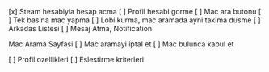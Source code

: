 [x] Steam hesabiyla hesap acma
[ ] Profil hesabi gorme
[ ] Mac ara butonu
[ ] Tek basina mac yapma
[ ] Lobi kurma, mac aramada ayni takima dusme
[ ] Arkadas Listesi
[ ] Mesaj Atma, Notification

Mac Arama Sayfasi
[ ] Mac aramayi iptal et
[ ] Mac bulunca kabul et





[ ] Profil ozellikleri
[ ] Eslestirme kriterleri
